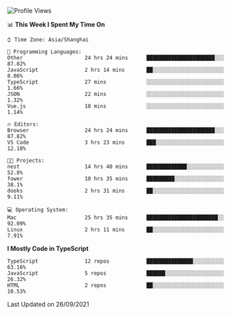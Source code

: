 <!--START_SECTION:waka-->
![Profile Views](http://img.shields.io/badge/Profile%20Views-0-blue)

📊 **This Week I Spent My Time On** 

```text
⌚︎ Time Zone: Asia/Shanghai

💬 Programming Languages: 
Other                    24 hrs 24 mins      ██████████████████████░░░   87.82% 
JavaScript               2 hrs 14 mins       ██░░░░░░░░░░░░░░░░░░░░░░░   8.06% 
TypeScript               27 mins             ░░░░░░░░░░░░░░░░░░░░░░░░░   1.66% 
JSON                     22 mins             ░░░░░░░░░░░░░░░░░░░░░░░░░   1.32% 
Vue.js                   18 mins             ░░░░░░░░░░░░░░░░░░░░░░░░░   1.14%

🔥 Editors: 
Browser                  24 hrs 24 mins      ██████████████████████░░░   87.82% 
VS Code                  3 hrs 23 mins       ███░░░░░░░░░░░░░░░░░░░░░░   12.18%

🐱‍💻 Projects: 
nest                     14 hrs 40 mins      █████████████░░░░░░░░░░░░   52.8% 
fower                    10 hrs 35 mins      █████████░░░░░░░░░░░░░░░░   38.1% 
dooks                    2 hrs 31 mins       ██░░░░░░░░░░░░░░░░░░░░░░░   9.11%

💻 Operating System: 
Mac                      25 hrs 35 mins      ███████████████████████░░   92.09% 
Linux                    2 hrs 11 mins       ██░░░░░░░░░░░░░░░░░░░░░░░   7.91%

```

**I Mostly Code in TypeScript** 

```text
TypeScript               12 repos            ███████████████░░░░░░░░░░   63.16% 
JavaScript               5 repos             ██████░░░░░░░░░░░░░░░░░░░   26.32% 
HTML                     2 repos             ██░░░░░░░░░░░░░░░░░░░░░░░   10.53%

```



 Last Updated on 26/09/2021
<!--END_SECTION:waka-->
